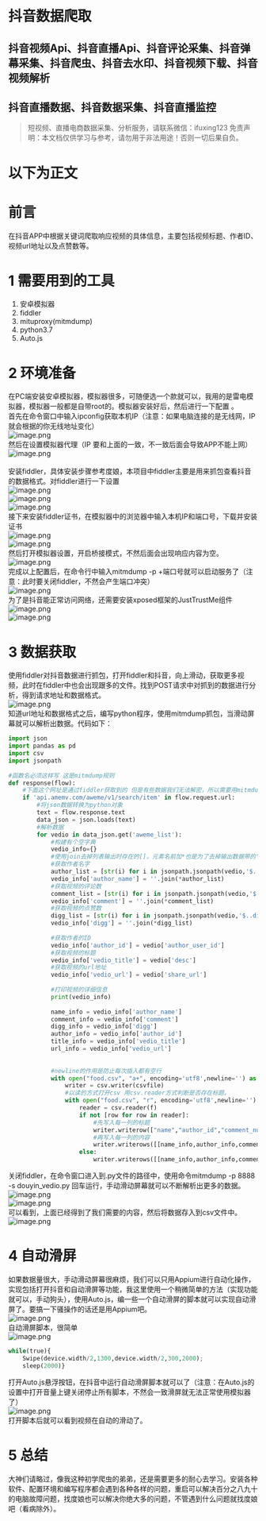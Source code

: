 # 抖音数据爬取

## 抖音视频Api、抖音直播Api、抖音评论采集、抖音弹幕采集、抖音爬虫、抖音去水印、抖音视频下载、抖音视频解析
## 抖音直播数据、抖音数据采集、抖音直播监控


>
> 短视频、直播电商数据采集、分析服务，请联系微信：ifuxing123
> 免责声明：本文档仅供学习与参考，请勿用于非法用途！否则一切后果自负。
> 


# 以下为正文

<a name="i38qO"></a>
# 前言
在抖音APP中根据关键词爬取响应视频的具体信息，主要包括视频标题、作者ID、视频url地址以及点赞数等。
<a name="kIqbu"></a>
# 1 需要用到的工具

1. 安卓模拟器<br />
1. fiddler <br />
1. mituproxy(mitmdump)<br />
1. python3.7<br />
1. Auto.js<br />
<a name="zaUrK"></a>
# 2 环境准备
在PC端安装安卓模拟器，模拟器很多，可随便选一个款就可以，我用的是雷电模拟器，模拟器一般都是自带root的。模拟器安装好后，然后进行一下配置 。<br />首先在命令窗口中输入ipconfig获取本机IP（注意：如果电脑连接的是无线网，IP就会根据的你无线地址变化）<br />![image.png](https://cdn.nlark.com/yuque/0/2020/png/97322/1605509782858-a6ff451f-fc69-4f3a-b3d1-4c845e0bed6f.png#align=left&display=inline&height=722&margin=%5Bobject%20Object%5D&name=image.png&originHeight=722&originWidth=1464&size=169042&status=done&style=none&width=1464)<br />然后在设置模拟器代理（IP 要和上面的一致，不一致后面会导致APP不能上网）<br />![image.png](https://cdn.nlark.com/yuque/0/2020/png/97322/1605509836295-431509cb-5b51-456a-a129-bbcf9f34d7eb.png#align=left&display=inline&height=600&margin=%5Bobject%20Object%5D&name=image.png&originHeight=1356&originWidth=882&size=207234&status=done&style=none&width=390)<br /> <br />安装fiddler，具体安装步骤参考度娘，本项目中fiddler主要是用来抓包查看抖音的数据格式。对fiddler进行一下设置<br />![image.png](https://cdn.nlark.com/yuque/0/2020/png/97322/1605509866727-7be7963c-5901-4a02-9b6e-f0f8ef348672.png#align=left&display=inline&height=281&margin=%5Bobject%20Object%5D&name=image.png&originHeight=712&originWidth=1470&size=420870&status=done&style=none&width=581)<br />![image.png](https://cdn.nlark.com/yuque/0/2020/png/97322/1605509883028-264c7e83-4d22-46df-bde0-8129767bb810.png#align=left&display=inline&height=303&margin=%5Bobject%20Object%5D&name=image.png&originHeight=662&originWidth=1072&size=112398&status=done&style=none&width=490)<br />![image.png](https://cdn.nlark.com/yuque/0/2020/png/97322/1605509908596-8a536010-7868-4736-bdd6-b571b25fc351.png#align=left&display=inline&height=300&margin=%5Bobject%20Object%5D&name=image.png&originHeight=648&originWidth=1072&size=129801&status=done&style=none&width=496)<br />接下来安装fiddler证书，在模拟器中的浏览器中输入本机IP和端口号，下载并安装证书<br />![image.png](https://cdn.nlark.com/yuque/0/2020/png/97322/1605509936511-d2c8dbb9-2e82-4c10-9cfb-a016d6ce8aee.png#align=left&display=inline&height=340&margin=%5Bobject%20Object%5D&name=image.png&originHeight=664&originWidth=884&size=182833&status=done&style=none&width=452)<br />![image.png](https://cdn.nlark.com/yuque/0/2020/png/97322/1605509957809-d6bbc74b-17f3-4c3c-83ac-faaaa68c0b4c.png#align=left&display=inline&height=558&margin=%5Bobject%20Object%5D&name=image.png&originHeight=1346&originWidth=890&size=204727&status=done&style=none&width=369)<br />然后打开模拟器设置，开启桥接模式，不然后面会出现响应内容为空。<br />![image.png](https://cdn.nlark.com/yuque/0/2020/png/97322/1605509987623-5c3aa90c-7ffa-4005-8091-92bb3c5f5d02.png#align=left&display=inline&height=418&margin=%5Bobject%20Object%5D&name=image.png&originHeight=1248&originWidth=1338&size=410516&status=done&style=none&width=448)<br />完成以上配置后，在命令行中输入mitmdump -p +端口号就可以启动服务了（注意：此时要关闭fiddler，不然会产生端口冲突）<br />![image.png](https://cdn.nlark.com/yuque/0/2020/png/97322/1605510008075-cc6f3537-0971-4e34-96b9-e8fa610e2e06.png#align=left&display=inline&height=249&margin=%5Bobject%20Object%5D&name=image.png&originHeight=716&originWidth=1458&size=147627&status=done&style=none&width=507)<br />为了是抖音能正常访问网络，还需要安装xposed框架的JustTrustMe组件<br />![image.png](https://cdn.nlark.com/yuque/0/2020/png/97322/1605510045494-a0c49e5b-0322-4015-baee-c6c113e67acb.png#align=left&display=inline&height=539&margin=%5Bobject%20Object%5D&name=image.png&originHeight=1304&originWidth=890&size=186559&status=done&style=none&width=368)<br />![image.png](https://cdn.nlark.com/yuque/0/2020/png/97322/1605510065971-473b0b9d-374d-4b0a-b7cd-b68d17a5ac8a.png#align=left&display=inline&height=266&margin=%5Bobject%20Object%5D&name=image.png&originHeight=452&originWidth=884&size=85003&status=done&style=none&width=521)
<a name="cLHZU"></a>
# 3 数据获取
使用fiddler对抖音数据进行抓包，打开fiddler和抖音，向上滑动，获取更多视频，此时在fiddler中也会出现跟多的文件。找到POST请求中对抓到的数据进行分析，得到请求地址和数据格式。<br />![image.png](https://cdn.nlark.com/yuque/0/2020/png/97322/1605510093815-4cc213d5-9289-4f7c-b7ca-ee850fa88644.png#align=left&display=inline&height=296&margin=%5Bobject%20Object%5D&name=image.png&originHeight=686&originWidth=1474&size=1242507&status=done&style=none&width=636)<br />知道url地址和数据格式之后，编写python程序，使用mitmdump抓包，当滑动屏幕就可以解析出数据。代码如下：
```python
import json
import pandas as pd 
import csv
import jsonpath
 
#函数名必须这样写 这是mitmdump规则
def response(flow):
    #下面这个网址是通过fiddler获取到的 但是有些数据我们无法解密，所以需要用mitmdump捕获数据包然后做分析
    if 'api.amemv.com/aweme/v1/search/item' in flow.request.url:   
        #将json数据转换为python对象
        text = flow.response.text
        data_json = json.loads(text)     
        #解析数据
        for vedio in data_json.get('aweme_list'):       
            #构建有个空字典
            vedio_info={}
            #使用join去掉列表输出时存在的[]，元素名前加*也是为了去掉输出数据带的''
            #获取作者名字
            author_list = [str(i) for i in jsonpath.jsonpath(vedio,'$..nickname')]
            vedio_info['author_name'] = ''.join(*author_list)
            #获取视频的评论数
            comment_list = [str(i) for i in jsonpath.jsonpath(vedio,'$..comment_count')]
            vedio_info['comment'] = ''.join(*comment_list)
            #获取视频的点赞数
            digg_list = [str(i) for i in jsonpath.jsonpath(vedio,'$..digg_count')]
            vedio_info['digg'] = ''.join(*digg_list)
            
            #获取作者的ID         
            vedio_info['author_id'] = vedio['author_user_id']
            #获取视频的标题
            vedio_info['vedio_title'] = vedio['desc']
            #获取视频的url地址
            vedio_info['vedio_url'] = vedio['share_url'] 
            
            #打印视频的详细信息                      
            print(vedio_info)
                                                                                
            name_info = vedio_info['author_name'] 
            comment_info = vedio_info['comment']
            digg_info = vedio_info['digg']
            author_info = vedio_info['author_id']
            title_info = vedio_info['vedio_title']
            url_info = vedio_info['vedio_url']    
                                                
            
            #newline的作用是防止每次插入都有空行 
            with open("food.csv", "a+", encoding='utf8',newline='') as csvfile:
                writer = csv.writer(csvfile)
                #以读的方式打开csv 用csv.reader方式判断是否存在标题。
                with open("food.csv", "r", encoding='utf8',newline='') as f:
                    reader = csv.reader(f)
                    if not [row for row in reader]:
                        #先写入每一列的标题
                        writer.writerow(["name","author_id","comment_num","digg_num", "vedio_title", "vedio_url"])
                        #再写入每一列的内容
                        writer.writerows([[name_info,author_info,comment_info,digg_info,title_info,url_info]])
                    else:
                        writer.writerows([[name_info,author_info,comment_info,digg_info,title_info,url_info]])
```
关闭fiddler，在命令窗口进入到.py文件的路径中，使用命令mitmdump -p 8888 -s douyin_vedio.py 回车运行，手动滑动屏幕就可以不断解析出更多的数据。<br />![image.png](https://cdn.nlark.com/yuque/0/2020/png/97322/1605510143000-be70edde-9e55-4a17-83b2-4d4046e31433.png#align=left&display=inline&height=326&margin=%5Bobject%20Object%5D&name=image.png&originHeight=730&originWidth=1468&size=220317&status=done&style=none&width=656)<br />![image.png](https://cdn.nlark.com/yuque/0/2020/png/97322/1605510176740-3bda33a9-aacf-4361-b95e-34fb0e7680b4.png#align=left&display=inline&height=323&margin=%5Bobject%20Object%5D&name=image.png&originHeight=710&originWidth=1458&size=419561&status=done&style=none&width=664)<br />可以看到，上面已经得到了我们需要的内容，然后将数据存入到csv文件中。<br />![image.png](https://cdn.nlark.com/yuque/0/2020/png/97322/1605510189371-51e11dca-899e-475c-a0f0-01f5bf1af36d.png#align=left&display=inline&height=368&margin=%5Bobject%20Object%5D&name=image.png&originHeight=804&originWidth=1476&size=967270&status=done&style=none&width=675)
<a name="aKqgs"></a>
# 4 自动滑屏
如果数据量很大，手动滑动屏幕很麻烦，我们可以只用Appium进行自动化操作，实现包括打开抖音和自动滑屏等功能，我这里使用一个稍微简单的方法（实现功能就可以，手动狗头），使用Auto.js，编一些一个自动滑屏的脚本就可以实现自动滑屏了。要搞一下骚操作的话还是用Appium吧。<br />![image.png](https://cdn.nlark.com/yuque/0/2020/png/97322/1605510215842-a2249a59-3574-4943-a23d-18b3ebbdca9c.png#align=left&display=inline&height=475&margin=%5Bobject%20Object%5D&name=image.png&originHeight=1338&originWidth=1170&size=222429&status=done&style=none&width=415)<br />自动滑屏脚本，很简单<br />![image.png](https://cdn.nlark.com/yuque/0/2020/png/97322/1605510253936-d7f1b05e-d1e7-4d2f-9d87-b2bfca85f305.png#align=left&display=inline&height=229&margin=%5Bobject%20Object%5D&name=image.png&originHeight=412&originWidth=1048&size=144983&status=done&style=none&width=582)<br />

```python
while(true){
    Swipe(device.width/2,1300,device.width/2,300,2000);
    sleep(2000)}
```
打开Auto.js悬浮按钮，在抖音中运行自动滑屏脚本就可以了（注意：在Auto.js的设置中打开音量上键关闭停止所有脚本，不然会一致滑屏就无法正常使用模拟器了）<br />![image.png](https://cdn.nlark.com/yuque/0/2020/png/97322/1605510266656-99baf6ec-3a84-4ac9-bf28-737a142d8e03.png#align=left&display=inline&height=490&margin=%5Bobject%20Object%5D&name=image.png&originHeight=1352&originWidth=1062&size=501375&status=done&style=none&width=385)<br />打开脚本后就可以看到视频在自动的滑动了。
<a name="Sqf9o"></a>
# 5 总结
大神们请略过，像我这种初学爬虫的弟弟，还是需要更多的耐心去学习。安装各种软件、配置环境和编写程序都会遇到各种各样的问题，重启可以解决百分之八九十的电脑故障问题，找度娘也可以解决你绝大多的问题，不管遇到什么问题就找度娘吧（看病除外）。<br />


